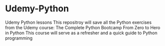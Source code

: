 # Udemy-Python
Udemy Python lessons
This repositroy will save all the Python exercises from the Udemy course: The Complete Python Bootcamp From Zero to Hero in Python
This course will serve as a refresher and a quick guide to Python programming
